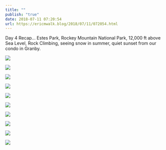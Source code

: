 ```yaml
---
title: ""
publish: "true"
date: 2018-07-11 07:20:54
url: https://ericmwalk.blog/2018/07/11/072054.html
---
```


Day 4 Recap... Estes Park, Rockey Mountain National Park, 12,000 ft above Sea Level, Rock Climbing, seeing snow in summer, quiet sunset from our condo in Granby.

![](https://ericmwalk.blog/uploads/2022/1e4e4c22ea.jpg)

![](https://ericmwalk.blog/uploads/2022/2542fa8a13.jpg)

![](https://ericmwalk.blog/uploads/2022/084d126f76.jpg)

![](https://ericmwalk.blog/uploads/2022/0e12824d02.jpg)

![](https://ericmwalk.blog/uploads/2022/7c06aa58bc.jpg)

![](https://ericmwalk.blog/uploads/2022/58fdc0439c.jpg)

![](https://ericmwalk.blog/uploads/2022/b0817912ba.jpg)

![](https://ericmwalk.blog/uploads/2022/bb2a13e980.jpg)

![](https://ericmwalk.blog/uploads/2022/47d02686c4.jpg)

![](https://ericmwalk.blog/uploads/2022/ed8d3c57a1.jpg)